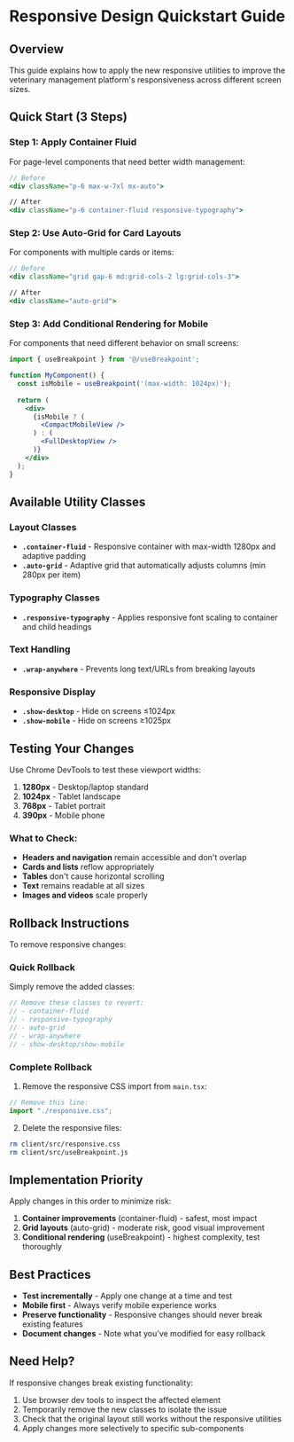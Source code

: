 # Responsive Design Quickstart Guide

## Overview
This guide explains how to apply the new responsive utilities to improve the veterinary management platform's responsiveness across different screen sizes.

## Quick Start (3 Steps)

### Step 1: Apply Container Fluid
For page-level components that need better width management:

```jsx
// Before
<div className="p-6 max-w-7xl mx-auto">

// After  
<div className="p-6 container-fluid responsive-typography">
```

### Step 2: Use Auto-Grid for Card Layouts
For components with multiple cards or items:

```jsx
// Before
<div className="grid gap-6 md:grid-cols-2 lg:grid-cols-3">

// After
<div className="auto-grid">
```

### Step 3: Add Conditional Rendering for Mobile
For components that need different behavior on small screens:

```jsx
import { useBreakpoint } from '@/useBreakpoint';

function MyComponent() {
  const isMobile = useBreakpoint('(max-width: 1024px)');
  
  return (
    <div>
      {isMobile ? (
        <CompactMobileView />
      ) : (
        <FullDesktopView />
      )}
    </div>
  );
}
```

## Available Utility Classes

### Layout Classes
- **`.container-fluid`** - Responsive container with max-width 1280px and adaptive padding
- **`.auto-grid`** - Adaptive grid that automatically adjusts columns (min 280px per item)

### Typography Classes  
- **`.responsive-typography`** - Applies responsive font scaling to container and child headings

### Text Handling
- **`.wrap-anywhere`** - Prevents long text/URLs from breaking layouts

### Responsive Display
- **`.show-desktop`** - Hide on screens ≤1024px
- **`.show-mobile`** - Hide on screens ≥1025px

## Testing Your Changes

Use Chrome DevTools to test these viewport widths:

1. **1280px** - Desktop/laptop standard
2. **1024px** - Tablet landscape  
3. **768px** - Tablet portrait
4. **390px** - Mobile phone

### What to Check:
- **Headers and navigation** remain accessible and don't overlap
- **Cards and lists** reflow appropriately  
- **Tables** don't cause horizontal scrolling
- **Text** remains readable at all sizes
- **Images and videos** scale properly

## Rollback Instructions

To remove responsive changes:

### Quick Rollback
Simply remove the added classes:
```jsx
// Remove these classes to revert:
// - container-fluid
// - responsive-typography  
// - auto-grid
// - wrap-anywhere
// - show-desktop/show-mobile
```

### Complete Rollback
1. Remove the responsive CSS import from `main.tsx`:
```jsx
// Remove this line:
import "./responsive.css";
```

2. Delete the responsive files:
```bash
rm client/src/responsive.css
rm client/src/useBreakpoint.js
```

## Implementation Priority

Apply changes in this order to minimize risk:

1. **Container improvements** (container-fluid) - safest, most impact
2. **Grid layouts** (auto-grid) - moderate risk, good visual improvement  
3. **Conditional rendering** (useBreakpoint) - highest complexity, test thoroughly

## Best Practices

- **Test incrementally** - Apply one change at a time and test
- **Mobile first** - Always verify mobile experience works
- **Preserve functionality** - Responsive changes should never break existing features
- **Document changes** - Note what you've modified for easy rollback

## Need Help?

If responsive changes break existing functionality:
1. Use browser dev tools to inspect the affected element
2. Temporarily remove the new classes to isolate the issue
3. Check that the original layout still works without the responsive utilities
4. Apply changes more selectively to specific sub-components